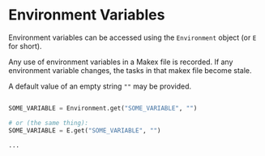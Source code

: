 # Environment Variables

Environment variables can be accessed using the `Environment` object (or `E` for short).

Any use of environment variables in a Makex file is recorded. 
If any environment variable changes, 
the tasks in that makex file become stale.

A default value of an empty string `""` may be provided.

```python

SOME_VARIABLE = Environment.get("SOME_VARIABLE", "")

# or (the same thing):
SOME_VARIABLE = E.get("SOME_VARIABLE", "")

...
```
